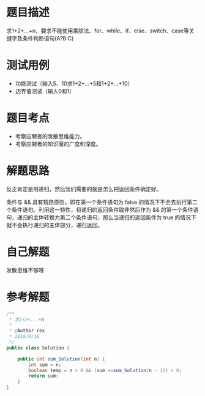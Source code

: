 # 题目描述
求1+2+...+n，要求不能使用乘除法、for、while、if、else、switch、case等关键字及条件判断语句(A?B:C)

# 测试用例
* 功能测试（输入5、10求1+2+...+5和1+2+...+10）
* 边界值测试（输入0和1）

# 题目考点
* 考察应聘者的发散思维能力。
* 考察应聘者的知识面的广度和深度。

# 解题思路
反正肯定是用递归，然后我们需要的就是怎么把返回条件确定好。

条件与 && 具有短路原则，即在第一个条件语句为 false 的情况下不会去执行第二个条件语句。利用这一特性，将递归的返回条件取非然后作为 && 的第一个条件语句，递归的主体转换为第二个条件语句，那么当递归的返回条件为 true 的情况下就不会执行递归的主体部分，递归返回。


# 自己解题
发散思维不够呀
# 参考解题
```Java
/**
 * 求1+2+...+n
 *
 * @Author rex
 * 2018/9/18
 */
public class Solution {

    public int sum_Solution(int n) {
        int sum = n;
        boolean temp = n > 0 && (sum +=sum_Solution(n - 1)) > 0;
        return sum;
    }
}
```
